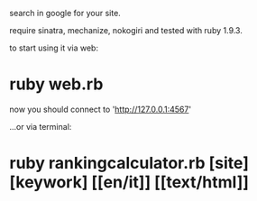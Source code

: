 search in google for your site.

require sinatra, mechanize, nokogiri and tested with ruby 1.9.3.

to start using it via web:

# ruby web.rb

now you should connect to 'http://127.0.0.1:4567'

...or via terminal:

# ruby rankingcalculator.rb [site] [keywork] [[en/it]] [[text/html]]
